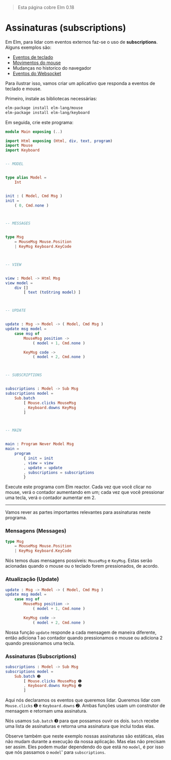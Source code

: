 > Esta página cobre Elm 0.18

# Assinaturas (subscriptions)

Em Elm, para lidar com eventos externos faz-se o uso de __subscriptions__. Alguns exemplos são:

- [Eventos de teclado](http://package.elm-lang.org/packages/elm-lang/keyboard/latest/Keyboard)
- [Movimentos do mouse](http://package.elm-lang.org/packages/elm-lang/mouse/latest/Mouse)
- Mudanças no historico do navegador
- [Eventos do Websocket](http://package.elm-lang.org/packages/elm-lang/websocket/latest/WebSocket)


Para ilustrar isso, vamos criar um aplicativo que responda a eventos de teclado e mouse.

Primeiro, instale as bibliotecas necessárias:

```bash
elm-package install elm-lang/mouse
elm-package install elm-lang/keyboard
```

Em seguida, crie este programa:

```elm
module Main exposing (..)

import Html exposing (Html, div, text, program)
import Mouse
import Keyboard


-- MODEL


type alias Model =
    Int


init : ( Model, Cmd Msg )
init =
    ( 0, Cmd.none )



-- MESSAGES


type Msg
    = MouseMsg Mouse.Position
    | KeyMsg Keyboard.KeyCode



-- VIEW


view : Model -> Html Msg
view model =
    div []
        [ text (toString model) ]



-- UPDATE


update : Msg -> Model -> ( Model, Cmd Msg )
update msg model =
    case msg of
        MouseMsg position ->
            ( model + 1, Cmd.none )

        KeyMsg code ->
            ( model + 2, Cmd.none )



-- SUBSCRIPTIONS


subscriptions : Model -> Sub Msg
subscriptions model =
    Sub.batch
        [ Mouse.clicks MouseMsg
        , Keyboard.downs KeyMsg
        ]



-- MAIN


main : Program Never Model Msg
main =
    program
        { init = init
        , view = view
        , update = update
        , subscriptions = subscriptions
        }
```

Execute este programa com Elm reactor. Cada vez que você clicar no mouse, verá o contador aumentando em um; cada vez que você pressionar uma tecla, verá o contador aumentar em 2.

---

Vamos rever as partes importantes relevantes para assinaturas neste programa.

### Mensagens (Messages)

```elm
type Msg
    = MouseMsg Mouse.Position
    | KeyMsg Keyboard.KeyCode
```

Nós temos duas mensagens possíveis: `MouseMsg` e `KeyMsg`. Estas serão acionadas quando o mouse ou o teclado forem pressionados, de acordo.

### Atualização (Update)

```elm
update : Msg -> Model -> ( Model, Cmd Msg )
update msg model =
    case msg of
        MouseMsg position ->
            ( model + 1, Cmd.none )

        KeyMsg code ->
            ( model + 2, Cmd.none )
```

Nossa função `update` responde a cada mensagem de maneira diferente, então adiciona 1 ao contador quando pressionamos o mouse ou adiciona 2 quando pressionamos uma tecla.

### Assinaturas (Subscriptions)

```elm
subscriptions : Model -> Sub Msg
subscriptions model =
    Sub.batch ➌
        [ Mouse.clicks MouseMsg ➊
        , Keyboard.downs KeyMsg ➋
        ]
```

Aqui nós declaramos os eventos que queremos lidar. Queremos lidar com `Mouse.clicks` ➊ e `Keyboard.downs` ➋. Ambas funções usam um construtor de mensagem e retornam uma assinatura.

Nós usamos `Sub.batch` ➌ para que possamos ouvir os dois. `batch` recebe uma lista de assinaturas e retorna uma assinatura que inclui todas elas.

Observe também que neste exemplo nossas assinaturas são estáticas, elas não mudam durante a execução da nossa aplicação. Mas elas não precisam ser assim. Eles podem mudar dependendo do que está no `model`, é por isso que nós passamos o `model`' para `subscriptions`.
